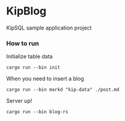 # KipBlog

KipSQL sample application project

### How to run

Initialize table data
```
cargo run --bin init
```

When you need to insert a blog
```
cargo run --bin markd "kip-data" ./post.md
```

Server up!

```
cargo run --bin blog-rs
```
